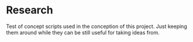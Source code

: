 # Research

Test of concept scripts used in the conception of this project. Just keeping them around while they can be still useful for taking ideas from.
